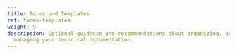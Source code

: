 ```yaml
---
title: Forms and Templates
ref: forms-templates
weight: 9
description: Optional guidance and recommendations about organizing, authoring, and
  managing your technical documentation.
---
```


